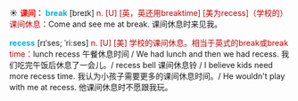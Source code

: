 ☀ <font color="red">**课间：**</font>
<font color="sky blue">**break**</font> [breɪk] 
<font color="#c00000">n. [U] [英，英还用breaktime] [美为recess]（学校的）课间休息：</font>Come and see me at break. 课间休息时来见我。
           
<font color="sky blue">**recess**</font> [rɪˈses; ˈri:ses]
<font color="#c00000">n. [U] [美] 学校的课间休息。相当于英式的break或break time：</font>lunch recess 午餐休息时间 / We had lunch and then we had recess. 我们吃完午饭后休息了一会儿。/ recess bell 课间休息铃 / I believe kids need more recess time. 我认为小孩子需要更多的课间休息时间。/ He wouldn't play with me at recess. 他课间休息时不愿跟我玩。
